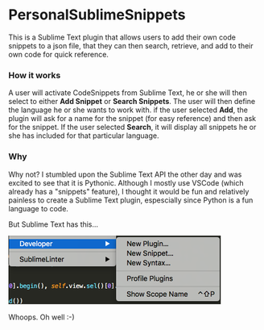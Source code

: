 # PersonalSublimeSnippets

This is a Sublime Text plugin that allows users to add their own code snippets to a json file, that they can then search, retrieve, and add to their own code for quick reference.


### How it works
A user will activate CodeSnippets from Sublime Text, he or she will then select to either **Add Snippet** or **Search Snippets**. The user will then define the language he or she wants to work with. if the user selected **Add**, the plugin will ask for a name for the snippet (for easy reference) and then ask for the snippet. If the user selected **Search**, it will display all snippets he or she has included for that particular language.


### Why
Why not? I stumbled upon the Sublime Text API the other day and was excited to see that it is Pythonic. Although I mostly use VSCode (which already has a "snippets" feature), I thought it would be fun and relatively painless to create a Sublime Text plugin, espescially since Python is a fun language to code.

But Sublime Text has this...

![alt tag](https://raw.githubusercontent.com/levyjm/PersonalSublimeSnippets/master/data_files/whoops.png)

Whoops. Oh well :-)

